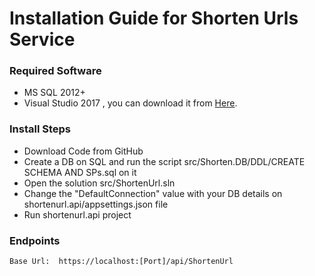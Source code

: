 # Installation Guide for Shorten Urls Service

### Required Software

  - MS SQL 2012+
  - Visual Studio 2017 , you can download it from [Here](https://pages.github.com/).

### Install Steps

  - Download Code from GitHub
  - Create a DB on SQL and run the script src/Shorten.DB/DDL/CREATE SCHEMA AND SPs.sql on it
  - Open the solution src/ShortenUrl.sln 
 - Change the "DefaultConnection" value with your DB details on shortenurl.api/appsettings.json file 
- Run shortenurl.api project


### Endpoints
    Base Url:  https://localhost:[Port]/api/ShortenUrl
    
    